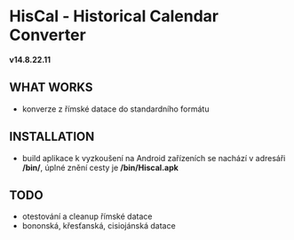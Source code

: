 HisCal - Historical Calendar Converter
======================================
**v14.8.22.11**

WHAT WORKS
----------
- konverze z římské datace do standardního formátu

INSTALLATION
------------
- build aplikace k vyzkoušení na Android zařízeních se nachází v adresáři **/bin/**, úplné znění cesty je **/bin/Hiscal.apk**

TODO
----
- otestování a cleanup římské datace
- bononská, křesťanská, cisiojánská datace
